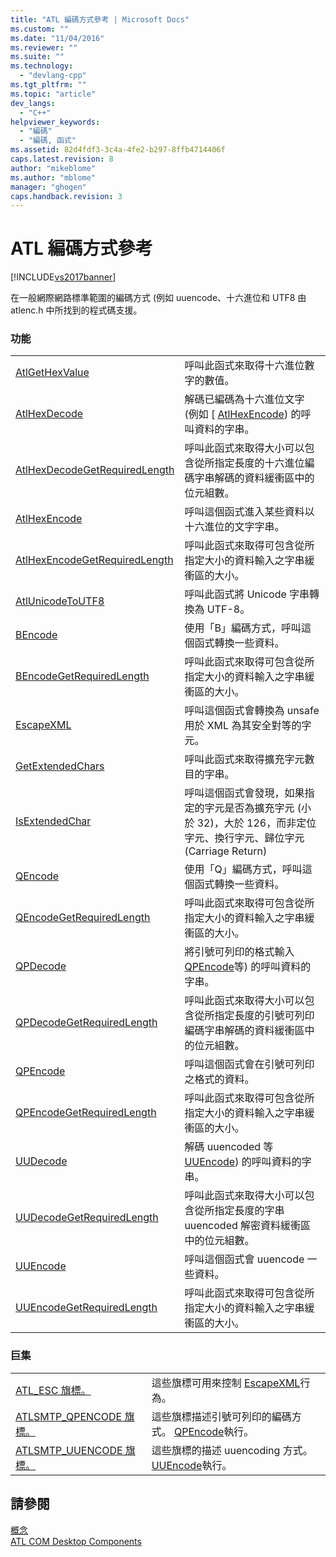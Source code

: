```yaml
---
title: "ATL 編碼方式參考 | Microsoft Docs"
ms.custom: ""
ms.date: "11/04/2016"
ms.reviewer: ""
ms.suite: ""
ms.technology: 
  - "devlang-cpp"
ms.tgt_pltfrm: ""
ms.topic: "article"
dev_langs: 
  - "C++"
helpviewer_keywords: 
  - "編碼"
  - "編碼, 函式"
ms.assetid: 82d4fdf3-3c4a-4fe2-b297-8ffb4714406f
caps.latest.revision: 8
author: "mikeblome"
ms.author: "mblome"
manager: "ghogen"
caps.handback.revision: 3
---
```

# ATL 編碼方式參考
[!INCLUDE[vs2017banner](../assembler/inline/includes/vs2017banner.md)]

在一般網際網路標準範圍的編碼方式 \(例如 uuencode、十六進位和 UTF8 由 atlenc.h 中所找到的程式碼支援。  
  
### 功能  
  
|||  
|-|-|  
|[AtlGetHexValue](../Topic/AtlGetHexValue.md)|呼叫此函式來取得十六進位數字的數值。|  
|[AtlHexDecode](../Topic/AtlHexDecode.md)|解碼已編碼為十六進位文字 \(例如 \[ [AtlHexEncode](../Topic/AtlHexEncode.md)\) 的呼叫資料的字串。|  
|[AtlHexDecodeGetRequiredLength](../Topic/AtlHexDecodeGetRequiredLength.md)|呼叫此函式來取得大小可以包含從所指定長度的十六進位編碼字串解碼的資料緩衝區中的位元組數。|  
|[AtlHexEncode](../Topic/AtlHexEncode.md)|呼叫這個函式進入某些資料以十六進位的文字字串。|  
|[AtlHexEncodeGetRequiredLength](../Topic/AtlHexEncodeGetRequiredLength.md)|呼叫此函式來取得可包含從所指定大小的資料輸入之字串緩衝區的大小。|  
|[AtlUnicodeToUTF8](../Topic/AtlUnicodeToUTF8.md)|呼叫此函式將 Unicode 字串轉換為 UTF\-8。|  
|[BEncode](../Topic/BEncode.md)|使用「B」編碼方式，呼叫這個函式轉換一些資料。|  
|[BEncodeGetRequiredLength](../Topic/BEncodeGetRequiredLength.md)|呼叫此函式來取得可包含從所指定大小的資料輸入之字串緩衝區的大小。|  
|[EscapeXML](../Topic/EscapeXML.md)|呼叫這個函式會轉換為 unsafe 用於 XML 為其安全對等的字元。|  
|[GetExtendedChars](../Topic/GetExtendedChars.md)|呼叫此函式來取得擴充字元數目的字串。|  
|[IsExtendedChar](../Topic/IsExtendedChar.md)|呼叫這個函式會發現，如果指定的字元是否為擴充字元 \(小於 32\)，大於 126，而非定位字元、換行字元、歸位字元 \(Carriage Return\)|  
|[QEncode](../Topic/QEncode.md)|使用「Q」編碼方式，呼叫這個函式轉換一些資料。|  
|[QEncodeGetRequiredLength](../Topic/QEncodeGetRequiredLength.md)|呼叫此函式來取得可包含從所指定大小的資料輸入之字串緩衝區的大小。|  
|[QPDecode](../Topic/QPDecode.md)|將引號可列印的格式輸入 [QPEncode](../Topic/QPEncode.md)等\) 的呼叫資料的字串。|  
|[QPDecodeGetRequiredLength](../Topic/QPDecodeGetRequiredLength.md)|呼叫此函式來取得大小可以包含從所指定長度的引號可列印編碼字串解碼的資料緩衝區中的位元組數。|  
|[QPEncode](../Topic/QPEncode.md)|呼叫這個函式會在引號可列印之格式的資料。|  
|[QPEncodeGetRequiredLength](../Topic/QPEncodeGetRequiredLength.md)|呼叫此函式來取得可包含從所指定大小的資料輸入之字串緩衝區的大小。|  
|[UUDecode](../Topic/UUDecode.md)|解碼 uuencoded 等 [UUEncode](../Topic/UUEncode.md)\) 的呼叫資料的字串。|  
|[UUDecodeGetRequiredLength](../Topic/UUDecodeGetRequiredLength.md)|呼叫此函式來取得大小可以包含從所指定長度的字串 uuencoded 解密資料緩衝區中的位元組數。|  
|[UUEncode](../Topic/UUEncode.md)|呼叫這個函式會 uuencode 一些資料。|  
|[UUEncodeGetRequiredLength](../Topic/UUEncodeGetRequiredLength.md)|呼叫此函式來取得可包含從所指定大小的資料輸入之字串緩衝區的大小。|  
  
### 巨集  
  
|||  
|-|-|  
|[ATL\_ESC 旗標。](../Topic/ATL_ESC%20Flags.md)|這些旗標可用來控制 [EscapeXML](../Topic/EscapeXML.md)行為。|  
|[ATLSMTP\_QPENCODE 旗標。](../Topic/ATLSMTP_QPENCODE%20Flags.md)|這些旗標描述引號可列印的編碼方式。 [QPEncode](../Topic/QPEncode.md)執行。|  
|[ATLSMTP\_UUENCODE 旗標。](../Topic/ATLSMTP_UUENCODE%20Flags.md)|這些旗標的描述 uuencoding 方式。 [UUEncode](../Topic/UUEncode.md)執行。|  
  
## 請參閱  
 [概念](../atl/active-template-library-atl-concepts.md)   
 [ATL COM Desktop Components](../atl/atl-com-desktop-components.md)